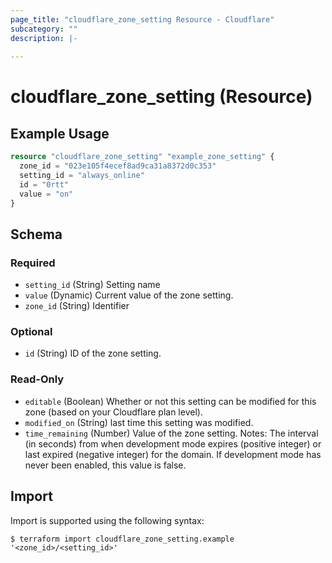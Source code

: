 ```yaml
---
page_title: "cloudflare_zone_setting Resource - Cloudflare"
subcategory: ""
description: |-
  
---
```


# cloudflare_zone_setting (Resource)



## Example Usage

```terraform
resource "cloudflare_zone_setting" "example_zone_setting" {
  zone_id = "023e105f4ecef8ad9ca31a8372d0c353"
  setting_id = "always_online"
  id = "0rtt"
  value = "on"
}
```

<!-- schema generated by tfplugindocs -->
## Schema

### Required

- `setting_id` (String) Setting name
- `value` (Dynamic) Current value of the zone setting.
- `zone_id` (String) Identifier

### Optional

- `id` (String) ID of the zone setting.

### Read-Only

- `editable` (Boolean) Whether or not this setting can be modified for this zone (based on your Cloudflare plan level).
- `modified_on` (String) last time this setting was modified.
- `time_remaining` (Number) Value of the zone setting.
Notes: The interval (in seconds) from when development mode expires (positive integer) or last expired (negative integer) for the domain. If development mode has never been enabled, this value is false.

## Import

Import is supported using the following syntax:

```shell
$ terraform import cloudflare_zone_setting.example '<zone_id>/<setting_id>'
```
